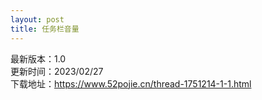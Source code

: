 ```yaml
---
layout: post
title: 任务栏音量
---
```


最新版本：1.0 <br>
更新时间：2023/02/27<br>
下载地址：https://www.52pojie.cn/thread-1751214-1-1.html<br>
